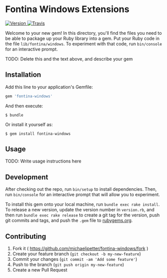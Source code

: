 # Fontina Windows Extensions

[![Version](http://img.shields.io/gem/v/fontina-windows.svg)                        ](https://rubygems.org/gems/fontina-windows)
[![Travis ](https://img.shields.io/travis/michaeljpetter/fontina-windows/master.svg)](https://travis-ci.org/michaeljpetter/fontina-windows)

Welcome to your new gem! In this directory, you'll find the files you need to be able to package up your Ruby library into a gem. Put your Ruby code in the file `lib/fontina/windows`. To experiment with that code, run `bin/console` for an interactive prompt.

TODO: Delete this and the text above, and describe your gem

## Installation

Add this line to your application's Gemfile:

```ruby
gem 'fontina-windows'
```

And then execute:

    $ bundle

Or install it yourself as:

    $ gem install fontina-windows

## Usage

TODO: Write usage instructions here

## Development

After checking out the repo, run `bin/setup` to install dependencies. Then, run `bin/console` for an interactive prompt that will allow you to experiment.

To install this gem onto your local machine, run `bundle exec rake install`. To release a new version, update the version number in `version.rb`, and then run `bundle exec rake release` to create a git tag for the version, push git commits and tags, and push the `.gem` file to [rubygems.org](https://rubygems.org).

## Contributing

1. Fork it ( https://github.com/michaeljpetter/fontina-windows/fork )
2. Create your feature branch (`git checkout -b my-new-feature`)
3. Commit your changes (`git commit -am 'Add some feature'`)
4. Push to the branch (`git push origin my-new-feature`)
5. Create a new Pull Request

